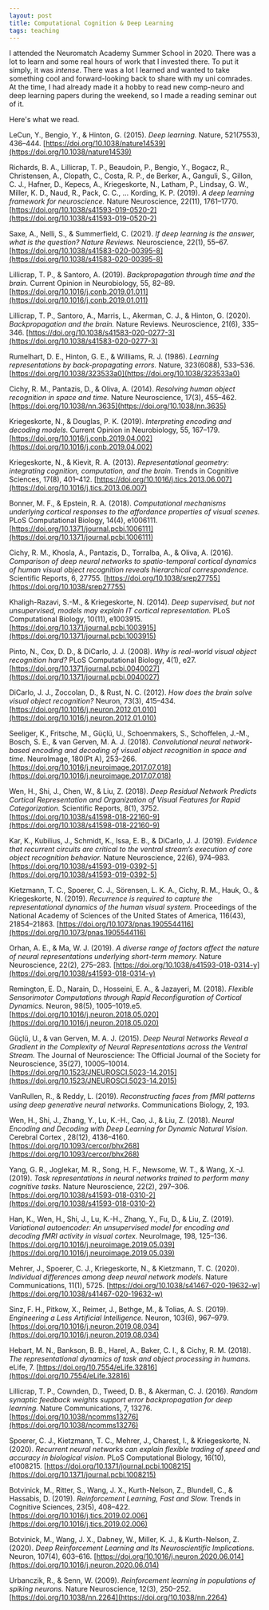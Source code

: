 ```yaml
---
layout: post
title: Computational Cognition & Deep Learning
tags: teaching
---
```


I attended the Neuromatch Academy Summer School in 2020. There was a lot to learn and some real hours of work that I invested there. To put it simply, it was _intense_. There was a lot I learned and wanted to take something cool and forward-looking back to share with my uni comrades. At the time, I had already made it a hobby to read new comp-neuro and deep learning papers during the weekend, so I made a reading seminar out of it.

Here's what we read.

LeCun, Y., Bengio, Y., & Hinton, G. (2015). _Deep learning._ Nature, 521(7553), 436–444. [https://doi.org/10.1038/nature14539](https://doi.org/10.1038/nature14539)

Richards, B. A., Lillicrap, T. P., Beaudoin, P., Bengio, Y., Bogacz, R., Christensen, A., Clopath, C., Costa, R. P., de Berker, A., Ganguli, S., Gillon, C. J., Hafner, D., Kepecs, A., Kriegeskorte, N., Latham, P., Lindsay, G. W., Miller, K. D., Naud, R., Pack, C. C., … Kording, K. P. (2019). _A deep learning framework for neuroscience._ Nature Neuroscience, 22(11), 1761–1770. [https://doi.org/10.1038/s41593-019-0520-2](https://doi.org/10.1038/s41593-019-0520-2)

Saxe, A., Nelli, S., & Summerfield, C. (2021). _If deep learning is the answer, what is the question? Nature Reviews._ Neuroscience, 22(1), 55–67. [https://doi.org/10.1038/s41583-020-00395-8](https://doi.org/10.1038/s41583-020-00395-8)

Lillicrap, T. P., & Santoro, A. (2019). _Backpropagation through time and the brain._ Current Opinion in Neurobiology, 55, 82–89. [https://doi.org/10.1016/j.conb.2019.01.011](https://doi.org/10.1016/j.conb.2019.01.011)

Lillicrap, T. P., Santoro, A., Marris, L., Akerman, C. J., & Hinton, G. (2020). _Backpropagation and the brain._ Nature Reviews. Neuroscience, 21(6), 335–346. [https://doi.org/10.1038/s41583-020-0277-3](https://doi.org/10.1038/s41583-020-0277-3)

Rumelhart, D. E., Hinton, G. E., & Williams, R. J. (1986). _Learning representations by back-propagating errors._ Nature, 323(6088), 533–536. [https://doi.org/10.1038/323533a0](https://doi.org/10.1038/323533a0)

Cichy, R. M., Pantazis, D., & Oliva, A. (2014). _Resolving human object recognition in space and time._ Nature Neuroscience, 17(3), 455–462. [https://doi.org/10.1038/nn.3635](https://doi.org/10.1038/nn.3635)

Kriegeskorte, N., & Douglas, P. K. (2019). _Interpreting encoding and decoding models._ Current Opinion in Neurobiology, 55, 167–179. [https://doi.org/10.1016/j.conb.2019.04.002](https://doi.org/10.1016/j.conb.2019.04.002)

Kriegeskorte, N., & Kievit, R. A. (2013). _Representational geometry: integrating cognition, computation, and the brain._ Trends in Cognitive Sciences, 17(8), 401–412. [https://doi.org/10.1016/j.tics.2013.06.007](https://doi.org/10.1016/j.tics.2013.06.007)

Bonner, M. F., & Epstein, R. A. (2018). _Computational mechanisms underlying cortical responses to the affordance properties of visual scenes._ PLoS Computational Biology, 14(4), e1006111. [https://doi.org/10.1371/journal.pcbi.1006111](https://doi.org/10.1371/journal.pcbi.1006111)

Cichy, R. M., Khosla, A., Pantazis, D., Torralba, A., & Oliva, A. (2016). _Comparison of deep neural networks to spatio-temporal cortical dynamics of human visual object recognition reveals hierarchical correspondence._ Scientific Reports, 6, 27755. [https://doi.org/10.1038/srep27755](https://doi.org/10.1038/srep27755)

Khaligh-Razavi, S.-M., & Kriegeskorte, N. (2014). _Deep supervised, but not unsupervised, models may explain IT cortical representation._ PLoS Computational Biology, 10(11), e1003915. [https://doi.org/10.1371/journal.pcbi.1003915](https://doi.org/10.1371/journal.pcbi.1003915)

Pinto, N., Cox, D. D., & DiCarlo, J. J. (2008). _Why is real-world visual object recognition hard?_ PLoS Computational Biology, 4(1), e27. [https://doi.org/10.1371/journal.pcbi.0040027](https://doi.org/10.1371/journal.pcbi.0040027)

DiCarlo, J. J., Zoccolan, D., & Rust, N. C. (2012). _How does the brain solve visual object recognition?_ Neuron, 73(3), 415–434. [https://doi.org/10.1016/j.neuron.2012.01.010](https://doi.org/10.1016/j.neuron.2012.01.010)

Seeliger, K., Fritsche, M., Güçlü, U., Schoenmakers, S., Schoffelen, J.-M., Bosch, S. E., & van Gerven, M. A. J. (2018). _Convolutional neural network-based encoding and decoding of visual object recognition in space and time._ NeuroImage, 180(Pt A), 253–266. [https://doi.org/10.1016/j.neuroimage.2017.07.018](https://doi.org/10.1016/j.neuroimage.2017.07.018)

Wen, H., Shi, J., Chen, W., & Liu, Z. (2018). _Deep Residual Network Predicts Cortical Representation and Organization of Visual Features for Rapid Categorization._ Scientific Reports, 8(1), 3752. [https://doi.org/10.1038/s41598-018-22160-9](https://doi.org/10.1038/s41598-018-22160-9)

Kar, K., Kubilius, J., Schmidt, K., Issa, E. B., & DiCarlo, J. J. (2019). _Evidence that recurrent circuits are critical to the ventral stream’s execution of core object recognition behavior._ Nature Neuroscience, 22(6), 974–983. [https://doi.org/10.1038/s41593-019-0392-5](https://doi.org/10.1038/s41593-019-0392-5)

Kietzmann, T. C., Spoerer, C. J., Sörensen, L. K. A., Cichy, R. M., Hauk, O., & Kriegeskorte, N. (2019). _Recurrence is required to capture the representational dynamics of the human visual system._ Proceedings of the National Academy of Sciences of the United States of America, 116(43), 21854–21863. [https://doi.org/10.1073/pnas.1905544116](https://doi.org/10.1073/pnas.1905544116)

Orhan, A. E., & Ma, W. J. (2019). _A diverse range of factors affect the nature of neural representations underlying short-term memory._ Nature Neuroscience, 22(2), 275–283. [https://doi.org/10.1038/s41593-018-0314-y](https://doi.org/10.1038/s41593-018-0314-y)

Remington, E. D., Narain, D., Hosseini, E. A., & Jazayeri, M. (2018). _Flexible Sensorimotor Computations through Rapid Reconfiguration of Cortical Dynamics._ Neuron, 98(5), 1005–1019.e5. [https://doi.org/10.1016/j.neuron.2018.05.020](https://doi.org/10.1016/j.neuron.2018.05.020)

Güçlü, U., & van Gerven, M. A. J. (2015). _Deep Neural Networks Reveal a Gradient in the Complexity of Neural Representations across the Ventral Stream._ The Journal of Neuroscience: The Official Journal of the Society for Neuroscience, 35(27), 10005–10014. [https://doi.org/10.1523/JNEUROSCI.5023-14.2015](https://doi.org/10.1523/JNEUROSCI.5023-14.2015)

VanRullen, R., & Reddy, L. (2019). _Reconstructing faces from fMRI patterns using deep generative neural networks._ Communications Biology, 2, 193. [](https://doi.org/10.1038/s42003-019-0438-y)

Wen, H., Shi, J., Zhang, Y., Lu, K.-H., Cao, J., & Liu, Z. (2018). _Neural Encoding and Decoding with Deep Learning for Dynamic Natural Vision._ Cerebral Cortex , 28(12), 4136–4160. [https://doi.org/10.1093/cercor/bhx268](https://doi.org/10.1093/cercor/bhx268)

Yang, G. R., Joglekar, M. R., Song, H. F., Newsome, W. T., & Wang, X.-J. (2019). _Task representations in neural networks trained to perform many cognitive tasks._ Nature Neuroscience, 22(2), 297–306. [https://doi.org/10.1038/s41593-018-0310-2](https://doi.org/10.1038/s41593-018-0310-2)

Han, K., Wen, H., Shi, J., Lu, K.-H., Zhang, Y., Fu, D., & Liu, Z. (2019). _Variational autoencoder: An unsupervised model for encoding and decoding fMRI activity in visual cortex._ NeuroImage, 198, 125–136. [https://doi.org/10.1016/j.neuroimage.2019.05.039](https://doi.org/10.1016/j.neuroimage.2019.05.039)

Mehrer, J., Spoerer, C. J., Kriegeskorte, N., & Kietzmann, T. C. (2020). _Individual differences among deep neural network models._ Nature Communications, 11(1), 5725. [https://doi.org/10.1038/s41467-020-19632-w](https://doi.org/10.1038/s41467-020-19632-w)

Sinz, F. H., Pitkow, X., Reimer, J., Bethge, M., & Tolias, A. S. (2019). _Engineering a Less Artificial Intelligence._ Neuron, 103(6), 967–979. [https://doi.org/10.1016/j.neuron.2019.08.034](https://doi.org/10.1016/j.neuron.2019.08.034)

Hebart, M. N., Bankson, B. B., Harel, A., Baker, C. I., & Cichy, R. M. (2018). _The representational dynamics of task and object processing in humans._ eLife, 7. [https://doi.org/10.7554/eLife.32816](https://doi.org/10.7554/eLife.32816)

Lillicrap, T. P., Cownden, D., Tweed, D. B., & Akerman, C. J. (2016). _Random synaptic feedback weights support error backpropagation for deep learning._ Nature Communications, 7, 13276. [https://doi.org/10.1038/ncomms13276](https://doi.org/10.1038/ncomms13276)

Spoerer, C. J., Kietzmann, T. C., Mehrer, J., Charest, I., & Kriegeskorte, N. (2020). _Recurrent neural networks can explain flexible trading of speed and accuracy in biological vision._ PLoS Computational Biology, 16(10), e1008215. [https://doi.org/10.1371/journal.pcbi.1008215](https://doi.org/10.1371/journal.pcbi.1008215)

Botvinick, M., Ritter, S., Wang, J. X., Kurth-Nelson, Z., Blundell, C., & Hassabis, D. (2019). _Reinforcement Learning, Fast and Slow._ Trends in Cognitive Sciences, 23(5), 408–422. [https://doi.org/10.1016/j.tics.2019.02.006](https://doi.org/10.1016/j.tics.2019.02.006)

Botvinick, M., Wang, J. X., Dabney, W., Miller, K. J., & Kurth-Nelson, Z. (2020). _Deep Reinforcement Learning and Its Neuroscientific Implications._ Neuron, 107(4), 603–616. [https://doi.org/10.1016/j.neuron.2020.06.014](https://doi.org/10.1016/j.neuron.2020.06.014)

Urbanczik, R., & Senn, W. (2009). _Reinforcement learning in populations of spiking neurons._ Nature Neuroscience, 12(3), 250–252. [https://doi.org/10.1038/nn.2264](https://doi.org/10.1038/nn.2264)

